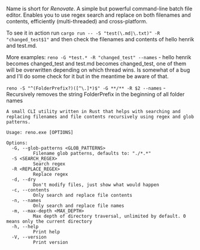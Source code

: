 Name is short for *Renovate*. A simple but powerful command-line batch file editor. Enables you to use regex search and replace on both filenames and contents, efficiently (multi-threaded) and cross-platform.

To see it in action run
`cargo run -- -S "test(\.md|\.txt)" -R "changed_test$1"` and then check the filenames and contents of hello henrik and test.md.

More examples:
`reno -G *test.* -R "changed_test" --names` - hello henrik becomes changed_test and test.md becomes changed_test, one of them will be overwritten depending on which thread wins.
Is somewhat of a bug and I'll do some check for it but in the meantime be aware of that.

`reno -S "^(FolderPrefix?)([^\.]*)$" -G **/** -R $2 --names` - Recursively removes the string FolderPrefix in the beginning of all folder names
```
A small CLI utility written in Rust that helps with searching and replacing filenames and file contents recursively using regex and glob patterns.

Usage: reno.exe [OPTIONS]

Options:
  -G, --glob-patterns <GLOB_PATTERNS>
          Filename glob patterns, defaults to: "./*.*"
  -S <SEARCH_REGEX>
          Search regex
  -R <REPLACE_REGEX>
          Replace regex
  -d, --dry
          Don't modify files, just show what would happen
  -c, --contents
          Only search and replace file contents
  -n, --names
          Only search and replace file names
  -m, --max-depth <MAX_DEPTH>
          Max depth of directory traversal, unlimited by default. 0 means only the current directory
  -h, --help
          Print help
  -V, --version
          Print version
```
